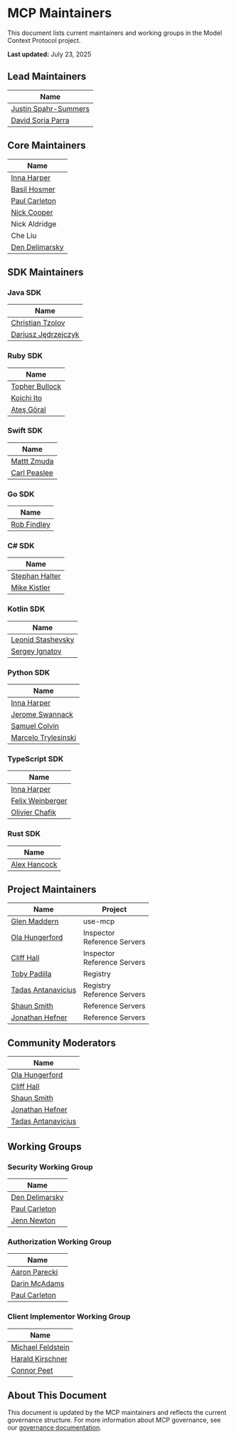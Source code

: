 # MCP Maintainers

This document lists current maintainers and working groups in the Model Context Protocol project.

**Last updated:** July 23, 2025

## Lead Maintainers

| Name                                                     |
| -------------------------------------------------------- |
| [Justin Spahr-Summers](https://github.com/jspahrsummers) |
| [David Soria Parra](https://github.com/dsp-ant)          |

## Core Maintainers

| Name                                           |
| ---------------------------------------------- |
| [Inna Harper](https://github.com/ihrpr)        |
| [Basil Hosmer](https://github.com/bhosmer-ant) |
| [Paul Carleton](https://github.com/pcarleton)  |
| [Nick Cooper](https://github.com/nicknotfun)   |
| Nick Aldridge                                  |
| Che Liu                                        |
| [Den Delimarsky](https://github.com/localden)  |

## SDK Maintainers

### Java SDK

| Name                                              |
| ------------------------------------------------- |
| [Christian Tzolov](https://github.com/tzolov)     |
| [Dariusz Jędrzejczyk](https://github.com/chemicL) |

### Ruby SDK

| Name                                               |
| -------------------------------------------------- |
| [Topher Bullock](https://github.com/topherbullock) |
| [Koichi Ito](https://github.com/koic)              |
| [Ateş Göral](https://github.com/atesgoral)         |

### Swift SDK

| Name                                           |
| ---------------------------------------------- |
| [Mattt Zmuda](https://github.com/mattt)        |
| [Carl Peaslee](https://github.com/carlpeaslee) |

### Go SDK

| Name                                       |
| ------------------------------------------ |
| [Rob Findley](https://github.com/findleyr) |

### C# SDK

| Name                                           |
| ---------------------------------------------- |
| [Stephan Halter](https://github.com/halter73)  |
| [Mike Kistler](https://github.com/mikekistler) |

### Kotlin SDK

| Name                                         |
| -------------------------------------------- |
| [Leonid Stashevsky](https://github.com/e5l)  |
| [Sergey Ignatov](https://github.com/ignatov) |

### Python SDK

| Name                                             |
| ------------------------------------------------ |
| [Inna Harper](https://github.com/ihrpr)          |
| [Jerome Swannack](https://github.com/jerome3o)   |
| [Samuel Colvin](https://github.com/samuelcolvin) |
| [Marcelo Trylesinski](https://github.com/Kludex) |

### TypeScript SDK

| Name                                                   |
| ------------------------------------------------------ |
| [Inna Harper](https://github.com/ihrpr)                |
| [Felix Weinberger](https://github.com/felixweinberger) |
| [Olivier Chafik](https://github.com/ochafik)           |

### Rust SDK

| Name                                           |
| ---------------------------------------------- |
| [Alex Hancock](https://github.com/alexhancock) |

## Project Maintainers

| Name                                                 | Project                         |
| ---------------------------------------------------- | ------------------------------- |
| [Glen Maddern](https://github.com/geelen)            | use-mcp                         |
| [Ola Hungerford](https://github.com/olaservo)        | Inspector<br/>Reference Servers |
| [Cliff Hall](https://github.com/cliffhall)           | Inspector<br/>Reference Servers |
| [Toby Padilla](https://github.com/toby)              | Registry                        |
| [Tadas Antanavicius](https://github.com/tadasant)    | Registry<br/>Reference Servers  |
| [Shaun Smith](https://github.com/evalstate)          | Reference Servers               |
| [Jonathan Hefner](https://github.com/jonathanhefner) | Reference Servers               |

## Community Moderators

| Name                                                 |
| ---------------------------------------------------- |
| [Ola Hungerford](https://github.com/olaservo)        |
| [Cliff Hall](https://github.com/cliffhall)           |
| [Shaun Smith](https://github.com/evalstate)          |
| [Jonathan Hefner](https://github.com/jonathanhefner) |
| [Tadas Antanavicius](https://github.com/tadasant)    |

## Working Groups

### Security Working Group

| Name                                          |
| --------------------------------------------- |
| [Den Delimarsky](https://github.com/dend)     |
| [Paul Carleton](https://github.com/pcarleton) |
| [Jenn Newton](https://github.com/jenn-newton) |

### Authorization Working Group

| Name                                          |
| --------------------------------------------- |
| [Aaron Parecki](https://github.com/aaronpk)   |
| [Darin McAdams](https://github.com/D-McAdams) |
| [Paul Carleton](https://github.com/pcarleton) |

### Client Implementor Working Group

| Name                                                |
| --------------------------------------------------- |
| [Michael Feldstein](https://github.com/msfeldstein) |
| [Harald Kirschner](https://github.com/digitarald)   |
| [Connor Peet](https://github.com/connor4312)        |

## About This Document

This document is updated by the MCP maintainers and reflects the current
governance structure. For more information about MCP governance, see our
[governance documentation](https://modelcontextprotocol.io/community/governance).
